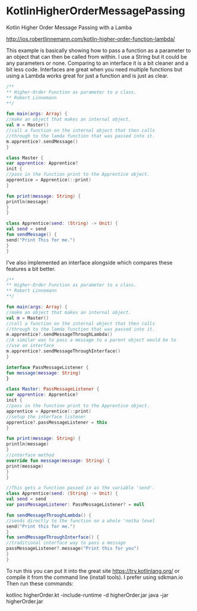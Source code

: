 # KotlinHigherOrderMessagePassing
Kotlin Higher Order Message Passing with a Lamba

http://ios.robertlinnemann.com/kotlin-higher-order-function-lambda/


This example is basically showing how to pass a function as a parameter to an object that can then be called from within. I use a String but it could be any parameters or none. Comparing to an interface it is a bit cleaner and a bit less code. Interfaces are great when you need multiple functions but using a Lambda works great for just a function and is just as clear.
```kotlin
/**
** Higher-Order Function as parameter to a class.
** Robert Linnemann
**/

fun main(args: Array) {
//make an object that makes an internal object.
val m = Master()
//call a function on the internal object that then calls
//through to the lamda function that was passed into it.
m.apprentice?.sendMessage()
}

class Master {
var apprentice: Apprentice?
init {
//pass in the function print to the Apprentice object.
apprentice = Apprentice(::print)
}

fun print(message: String) {
println(message)
}
}

class Apprentice(send: (String) -> Unit) {
val send = send
fun sendMessage() {
send("Print This for me.")
}
}
```
I’ve also implemented an interface alongside which compares these features a bit better.
```kotlin
/**
** Higher-Order Function as parameter to a class.
** Robert Linnemann
**/

fun main(args: Array) {
//make an object that makes an internal object.
val m = Master()
//call a function on the internal object that then calls
//through to the lamda function that was passed into it.
m.apprentice?.sendMessageThroughLambda()
//A similar was to pass a message to a parent object would be to
//use an interface
m.apprentice?.sendMessageThroughInterface()
}

interface PassMessageListener {
fun message(message: String)
}

class Master: PassMessageListener {
var apprentice: Apprentice?
init {
//pass in the function print to the Apprentice object.
apprentice = Apprentice(::print)
//setup the interface listener
apprentice?.passMessageListener = this
}

fun print(message: String) {
println(message)
}
//interface method
override fun message(message: String) {
print(message)
}
}

//This gets a function passed in as the variable 'send'.
class Apprentice(send: (String) -> Unit) {
val send = send
var passMessageListener: PassMessageListener? = null

fun sendMessageThroughLambda() {
//sends directly to the function on a whole 'notha level
send("Print this for me.")
}
fun sendMessageThroughInterface() {
//traditional interface way to pass a message
passMessageListener?.message("Print this for you")
}
}
```
To run this you can put it into the great site https://try.kotlinlang.org/
or compile it from the command line (install tools). I prefer using sdkman.io
Then run these commands:

kotlinc higherOrder.kt -include-runtime -d higherOrder.jar
java -jar higherOrder.jar


